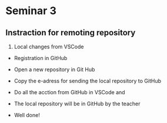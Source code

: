 # Seminar 3

## Instraction for remoting repository

1. Local changes from VSCode

* Registration in GitHub

* Open a new repository in Git Hub

* Copy the e-adress for sending the local repository to GitHub

* Do all the acction from GitHub in VSCode and 

* The local repository will be in GitHub by the teacher

* Well done!
